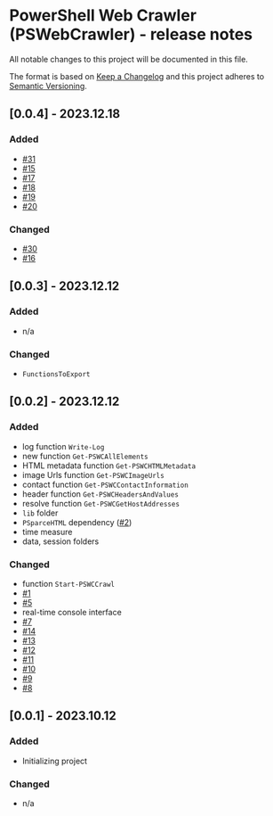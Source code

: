 # PowerShell Web Crawler (PSWebCrawler) - release notes

All notable changes to this project will be documented in this file.

The format is based on [Keep a Changelog](http://keepachangelog.com/) and this project adheres to [Semantic Versioning](http://semver.org/).

## [0.0.4] - 2023.12.18

### Added

- [#31](https://github.com/voytas75/PSWebCrawler/issues/31)
- [#15](https://github.com/voytas75/PSWebCrawler/issues/15)
- [#17](https://github.com/voytas75/PSWebCrawler/issues/17)
- [#18](https://github.com/voytas75/PSWebCrawler/issues/18)
- [#19](https://github.com/voytas75/PSWebCrawler/issues/19)
- [#20](https://github.com/voytas75/PSWebCrawler/issues/20)

### Changed

- [#30](https://github.com/voytas75/PSWebCrawler/issues/30)
- [#16](https://github.com/voytas75/PSWebCrawler/issues/16)

## [0.0.3] - 2023.12.12

### Added

- n/a

### Changed

- `FunctionsToExport`

## [0.0.2] - 2023.12.12

### Added

- log function `Write-Log`
- new function `Get-PSWCAllElements`
- HTML metadata function `Get-PSWCHTMLMetadata`
- image Urls function `Get-PSWCImageUrls`
- contact function `Get-PSWCContactInformation`
- header function `Get-PSWCHeadersAndValues`
- resolve function `Get-PSWCGetHostAddresses`
- `lib` folder
- `PSparceHTML` dependency ([#2](https://github.com/voytas75/PSWebCrawler/issues/2))
- time measure
- data, session folders

### Changed

- function `Start-PSWCCrawl`
- [#1](https://github.com/voytas75/PSWebCrawler/issues/1)
- [#5](https://github.com/voytas75/PSWebCrawler/issues/5)
- real-time console interface
- [#7](https://github.com/voytas75/PSWebCrawler/issues/7)
- [#14](https://github.com/voytas75/PSWebCrawler/issues/14)
- [#13](https://github.com/voytas75/PSWebCrawler/issues/13)
- [#12](https://github.com/voytas75/PSWebCrawler/issues/12)
- [#11](https://github.com/voytas75/PSWebCrawler/issues/11)
- [#10](https://github.com/voytas75/PSWebCrawler/issues/10)
- [#9](https://github.com/voytas75/PSWebCrawler/issues/9)
- [#8](https://github.com/voytas75/PSWebCrawler/issues/8)

## [0.0.1] - 2023.10.12

### Added

- Initializing project

### Changed

- n/a
